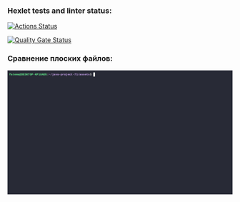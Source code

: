 ### Hexlet tests and linter status:
[![Actions Status](https://github.com/F-Jahura/java-project-71/actions/workflows/hexlet-check.yml/badge.svg)](https://github.com/F-Jahura/java-project-71/actions)

[![Quality Gate Status](https://sonarcloud.io/api/project_badges/measure?project=F-Jahura_java-project-71&metric=alert_status)](https://sonarcloud.io/summary/new_code?id=F-Jahura_java-project-71)

### Сравнение плоских файлов:
![demo](https://github.com/F-Jahura/java-project-71/blob/main/assets/demo.gif)